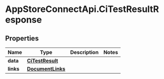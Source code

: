 # AppStoreConnectApi.CiTestResultResponse

## Properties

Name | Type | Description | Notes
------------ | ------------- | ------------- | -------------
**data** | [**CiTestResult**](CiTestResult.md) |  | 
**links** | [**DocumentLinks**](DocumentLinks.md) |  | 


